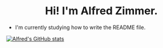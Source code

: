 <h1 align="center">
  Hi! I'm Alfred Zimmer.
</h1>

- I'm currently studying how to write the README file.

[![Alfred's GitHub stats](https://github-readme-stats.vercel.app/api?username=alfredzimmer)](https://github.com/anuraghazra/github-readme-stats)
